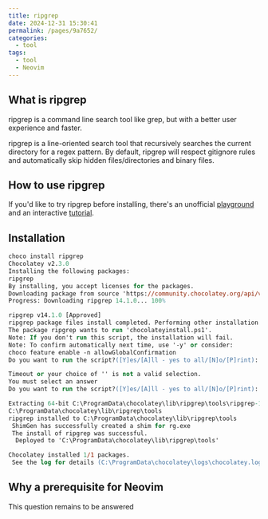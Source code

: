 ```yaml
---
title: ripgrep
date: 2024-12-31 15:30:41
permalink: /pages/9a7652/
categories: 
  - tool
tags: 
  - tool
  - Neovim
---
```

## What is ripgrep

ripgrep is a command line search tool like grep, but with a better user experience and faster.

ripgrep is a line-oriented search tool that recursively searches the current directory for a regex pattern. By default, ripgrep will respect gitignore rules and automatically skip hidden files/directories and binary files.

## How to use ripgrep

If you'd like to try ripgrep before installing, there's an unofficial [playground](https://codapi.org/ripgrep/) and an interactive [tutorial](https://codapi.org/try/ripgrep/).

## Installation

```ps
choco install ripgrep
Chocolatey v2.3.0
Installing the following packages:
ripgrep
By installing, you accept licenses for the packages.
Downloading package from source 'https://community.chocolatey.org/api/v2/'
Progress: Downloading ripgrep 14.1.0... 100%

ripgrep v14.1.0 [Approved]
ripgrep package files install completed. Performing other installation steps.
The package ripgrep wants to run 'chocolateyinstall.ps1'.
Note: If you don't run this script, the installation will fail.
Note: To confirm automatically next time, use '-y' or consider:
choco feature enable -n allowGlobalConfirmation
Do you want to run the script?([Y]es/[A]ll - yes to all/[N]o/[P]rint):

Timeout or your choice of '' is not a valid selection.
You must select an answer
Do you want to run the script?([Y]es/[A]ll - yes to all/[N]o/[P]rint): A

Extracting 64-bit C:\ProgramData\chocolatey\lib\ripgrep\tools\ripgrep-14.1.0-x86_64-pc-windows-msvc.zip to C:\ProgramData\chocolatey\lib\ripgrep\tools...
C:\ProgramData\chocolatey\lib\ripgrep\tools
ripgrep installed to C:\ProgramData\chocolatey\lib\ripgrep\tools
 ShimGen has successfully created a shim for rg.exe
 The install of ripgrep was successful.
  Deployed to 'C:\ProgramData\chocolatey\lib\ripgrep\tools'

Chocolatey installed 1/1 packages.
 See the log for details (C:\ProgramData\chocolatey\logs\chocolatey.log).
```

## Why a prerequisite for Neovim

This question remains to be answered
